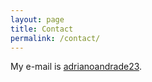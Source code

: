 ```yaml
---
layout: page
title: Contact
permalink: /contact/
---
```


My e-mail is [adrianoandrade23](mailto:adrianoandrade23@gmail.com).
